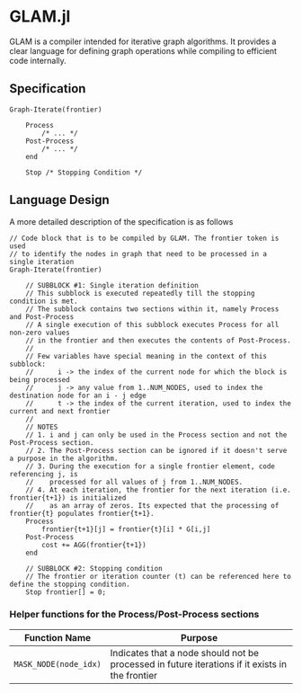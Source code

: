 # GLAM.jl

GLAM is a compiler intended for iterative graph algorithms. It provides a clear language for defining graph operations while compiling to efficient code internally.

## Specification
```
Graph-Iterate(frontier)

    Process
        /* ... */
    Post-Process
        /* ... */
    end
    
    Stop /* Stopping Condition */
```

## Language Design
A more detailed description of the specification is as follows
```
// Code block that is to be compiled by GLAM. The frontier token is used 
// to identify the nodes in graph that need to be processed in a single iteration
Graph-Iterate(frontier)

    // SUBBLOCK #1: Single iteration definition
    // This subblock is executed repeatedly till the stopping condition is met.
    // The subblock contains two sections within it, namely Process and Post-Process
    // A single execution of this subblock executes Process for all non-zero values 
    // in the frontier and then executes the contents of Post-Process.
    //
    // Few variables have special meaning in the context of this subblock:
    //      i -> the index of the current node for which the block is being processed
    //      j -> any value from 1..NUM_NODES, used to index the destination node for an i - j edge
    //      t -> the index of the current iteration, used to index the current and next frontier
    //
    // NOTES
    // 1. i and j can only be used in the Process section and not the Post-Process section.
    // 2. The Post-Process section can be ignored if it doesn't serve a purpose in the algorithm.
    // 3. During the execution for a single frontier element, code referencing j, is 
    //    processed for all values of j from 1..NUM_NODES.
    // 4. At each iteration, the frontier for the next iteration (i.e. frontier{t+1}) is initialized 
    //    as an array of zeros. Its expected that the processing of frontier{t} populates frontier{t+1}.
    Process
        frontier{t+1}[j] = frontier{t}[i] * G[i,j]
    Post-Process
        cost += AGG(frontier{t+1})
    end
    
    // SUBBLOCK #2: Stopping condition
    // The frontier or iteration counter (t) can be referenced here to define the stopping condition.
    Stop frontier[] = 0;
```

### Helper functions for the Process/Post-Process sections
| Function Name | Purpose |
|-|-|
| `MASK_NODE(node_idx)` | Indicates that a node should not be processed in future iterations if it exists in the frontier |

